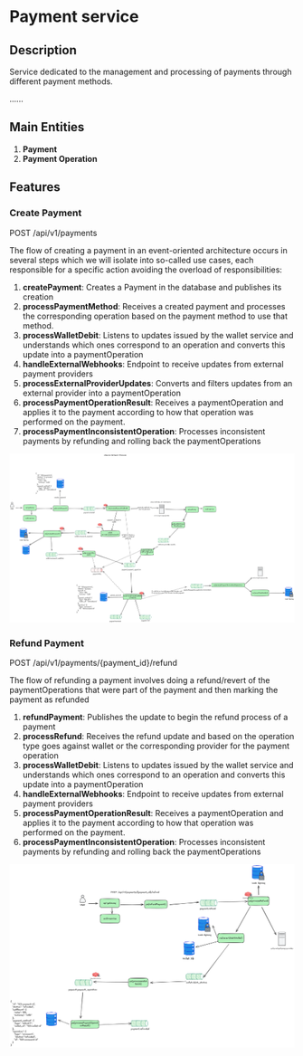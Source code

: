 # Payment service

## Description

Service dedicated to the management and processing of payments through different payment methods.

......

## Main Entities

1. **Payment**
2. **Payment Operation**

## Features

### Create Payment

POST /api/v1/payments

The flow of creating a payment in an event-oriented architecture occurs in several steps which we will isolate into so-called use cases,
each responsible for a specific action avoiding the overload of responsibilities:

1. **createPayment**: Creates a Payment in the database and publishes its creation
2. **processPaymentMethod**: Receives a created payment and processes the corresponding operation based on the payment method to use that method.
3. **processWalletDebit**: Listens to updates issued by the wallet service and understands which ones correspond to an operation and converts this update into a paymentOperation
4. **handleExternalWebhooks**: Endpoint to receive updates from external payment providers
5. **processExternalProviderUpdates**: Converts and filters updates from an external provider into a paymentOperation
6. **processPaymentOperationResult**: Receives a paymentOperation and applies it to the payment according to how that operation was performed on the payment.
7. **processPaymentInconsistentOperation**: Processes inconsistent payments by refunding and rolling back the paymentOperations

![img.png](createPayment.png)

### Refund Payment

POST /api/v1/payments/{payment_id}/refund

The flow of refunding a payment involves doing a refund/revert of the paymentOperations that were part of the payment and then marking the payment as refunded

1. **refundPayment**: Publishes the update to begin the refund process of a payment
2. **processRefund**: Receives the refund update and based on the operation type goes against wallet or the corresponding provider for the payment operation
3. **processWalletDebit**: Listens to updates issued by the wallet service and understands which ones correspond to an operation and converts this update into a paymentOperation
4. **handleExternalWebhooks**: Endpoint to receive updates from external payment providers
5. **processPaymentOperationResult**: Receives a paymentOperation and applies it to the payment according to how that operation was performed on the payment.
6. **processPaymentInconsistentOperation**: Processes inconsistent payments by refunding and rolling back the paymentOperations

![img.png](refundPayment.png)